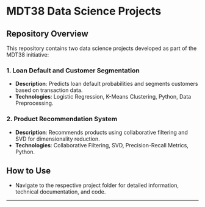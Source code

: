 # MDT38 Data Science Projects

## Repository Overview

This repository contains two data science projects developed as part of the MDT38 initiative:

### 1. Loan Default and Customer Segmentation
- **Description**: Predicts loan default probabilities and segments customers based on transaction data.
- **Technologies**: Logistic Regression, K-Means Clustering, Python, Data Preprocessing.

### 2. Product Recommendation System
- **Description**: Recommends products using collaborative filtering and SVD for dimensionality reduction.
- **Technologies**: Collaborative Filtering, SVD, Precision-Recall Metrics, Python.

## How to Use
- Navigate to the respective project folder for detailed information, technical documentation, and code.

---
